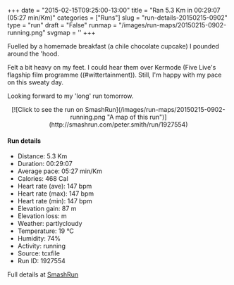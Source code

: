 +++
date = "2015-02-15T09:25:00-13:00"
title = "Ran 5.3 Km in 00:29:07 (05:27 min/Km)"
categories = ["Runs"]
slug = "run-details-20150215-0902"
type = "run"
draft = "False"
runmap = "/images/run-maps/20150215-0902-running.png"
svgmap = '<polyline points="94 47, 99 38, 99 36, 100 33, 92 30, 82 31, 67 36, 43 55, 37 60, 7 70, 2 67, 1 66, 0 62, 18 51, 49 31, 64 38, 74 51, 77 52, 78 49, 81 47">'
+++

Fuelled by a homemade breakfast (a chile chocolate cupcake) I pounded around the 'hood. 

Felt a bit heavy on my feet. I could hear them over Kermode (Five Live's flagship film programme ((#wittertainment)).  Still, I'm happy with my pace on this sweaty day. 

Looking forward to my 'long' run tomorrow. 



<!--more-->

<center>
[![Click to see the run on SmashRun](/images/run-maps/20150215-0902-running.png "A map of this run")](http://smashrun.com/peter.smith/run/1927554)
</center>

#### Run details

* Distance: 5.3 Km
* Duration: 00:29:07
* Average pace: 05:27 min/Km
* Calories: 468 Cal
* Heart rate (ave): 147 bpm
* Heart rate (max): 147 bpm
* Heart rate (min): 147 bpm
* Elevation gain: 87 m
* Elevation loss:  m
* Weather: partlycloudy
* Temperature: 19 &deg;C
* Humidity: 74%
* Activity: running
* Source: tcxfile
* Run ID: 1927554

Full details at [SmashRun](http://smashrun.com/peter.smith/run/1927554)